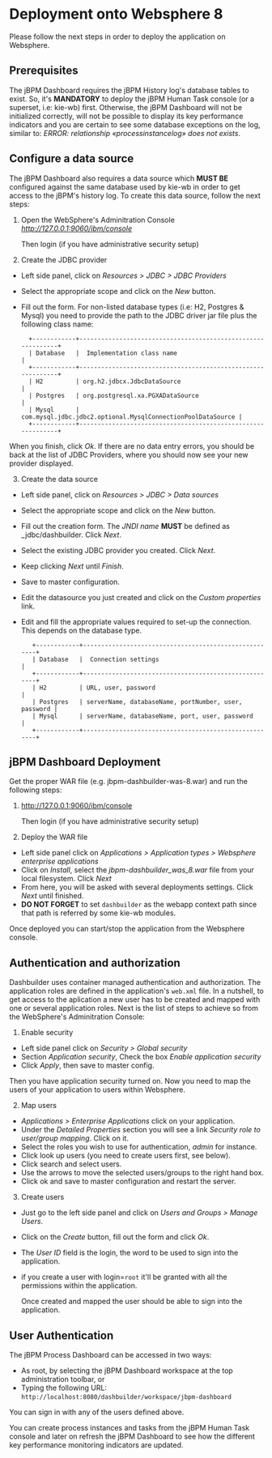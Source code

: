 Deployment onto Websphere 8
=============================

Please follow the next steps in order to deploy the application on Websphere.

Prerequisites
--------------------------------

The jBPM Dashboard requires the jBPM History log's database tables to exist. So, it's **MANDATORY** to deploy the
jBPM Human Task console (or a superset, i.e: kie-wb) first. Otherwise, the jBPM Dashboard will not be initialized
correctly, will not be possible to display its key performance indicators and you are certain to see some database
exceptions on the log, similar to: _ERROR: relationship «processinstancelog» does not exists_.


Configure a data source
--------------------------------

The jBPM Dashboard also requires a data source which **MUST BE** configured against the same database used by kie-wb
in order to get access to the jBPM's history log. To create this data source, follow the next steps:

1. Open the WebSphere's Adminitration Console _http://127.0.0.1:9060/ibm/console_

   Then login (if you have administrative security setup)

2. Create the JDBC provider

  - Left side panel, click on _Resources > JDBC > JDBC Providers_
  - Select the appropriate scope and click on the _New_ button.
  - Fill out the form. For non-listed database types (i.e: H2, Postgres & Mysql) you need to provide the path to the JDBC driver jar file plus the following class name:

          +------------+-------------------------------------------------------------+
          | Database   |  Implementation class name                                  |
          +------------+-------------------------------------------------------------+
          | H2         | org.h2.jdbcx.JdbcDataSource                                 |
          | Postgres   | org.postgresql.xa.PGXADataSource                            |
          | Mysql      | com.mysql.jdbc.jdbc2.optional.MysqlConnectionPoolDataSource |
          +------------+-------------------------------------------------------------+

   When you finish, click _Ok_. If there are no data entry errors, you should be back at the list of JDBC Providers, where you should now see your new provider displayed.

3. Create the data source

  - Left side panel, click on _Resources > JDBC > Data sources_
  - Select the appropriate scope and click on the _New_ button.
  - Fill out the creation form. The _JNDI name_ **MUST** be defined as _jdbc/dashbuilder. Click _Next_.
  - Select the existing JDBC provider you created. Click _Next_.
  - Keep clicking _Next_ until _Finish_.
  - Save to master configuration.
  - Edit the datasource you just created and click on the _Custom properties_ link.
  - Edit and fill the appropriate values required to set-up the connection. This depends on the database type.

           +------------+------------------------------------------------------+
           | Database   |  Connection settings                                 |
           +------------+------------------------------------------------------+
           | H2         | URL, user, password                                  |
           | Postgres   | serverName, databaseName, portNumber, user, password |
           | Mysql      | serverName, databaseName, port, user, password       |
           +------------+------------------------------------------------------+


jBPM Dashboard Deployment
----------------------------

Get the proper WAR file (e.g. jbpm-dashbuilder-was-8.war) and run the following steps:

1. http://127.0.0.1:9060/ibm/console

    Then login (if you have administrative security setup)

2. Deploy the WAR file

  - Left side panel click on *Applications > Application types > Websphere enterprise applications*
  - Click on _Install_, select the *jbpm-dashbuilder_was_8.war* file from your local filesystem. Click _Next_
  - From here, you will be asked with several deployments settings. Click _Next_ until finished.
  - **DO NOT FORGET** to set <code>dashbuilder</code> as the webapp context path since that path is referred by some kie-wb modules.

  Once deployed you can start/stop the application from the Websphere console.


Authentication and authorization
---------------------------------

Dashbuilder uses container managed authentication and authorization. The application roles are defined in the application's
<code>web.xml</code> file. In a nutshell, to get access to the aplication a new user has to be created and mapped with one
or several application roles. Next is the list of steps to achieve so from the WebSphere's Adminitration Console:

1. Enable security

  - Left side panel click on *Security > Global security*
  - Section *Application security*, Check the box *Enable application security*
  - Click *Apply*, then save to master config.

   Then you have application security turned on. Now you need to map the users of your application to users within Websphere.

2. Map users

  - _Applications > Enterprise Applications_ click on your application.
  - Under the _Detailed Properties_ section you will see a link _Security role to user/group mapping_. Click on it.
  - Select the roles you wish to use for authentication, _admin_ for instance.
  - Click look up users (you need to create users first, see below).
  - Click search and select users.
  - Use the arrows to move the selected users/groups to the right hand box.
  - Click ok and save to master configuration and restart the server.

3. Create users

  - Just go to the left side panel and click on *Users and Groups > Manage Users*.
  - Click on the _Create_ button, fill out the form and click _Ok_.
  - The _User ID_ field is the login, the word to be used to sign into the application.
  - if you create a user with login=<code>root</code> it'll be granted with all the permissions within the application.

    Once created and mapped the user should be able to sign into the application.


User Authentication
--------------------------

The jBPM Process Dashboard can be accessed in two ways:

* As root, by selecting the jBPM Dashboard workspace at the top administration toolbar, or
* Typing the following URL: <code>http://localhost:8080/dashbuilder/workspace/jbpm-dashboard</code>

You can sign in with any of the users defined above.

You can create process instances and tasks from the jBPM Human Task console and later on refresh the jBPM Dashboard to
see how the different key performance monitoring indicators are updated.

